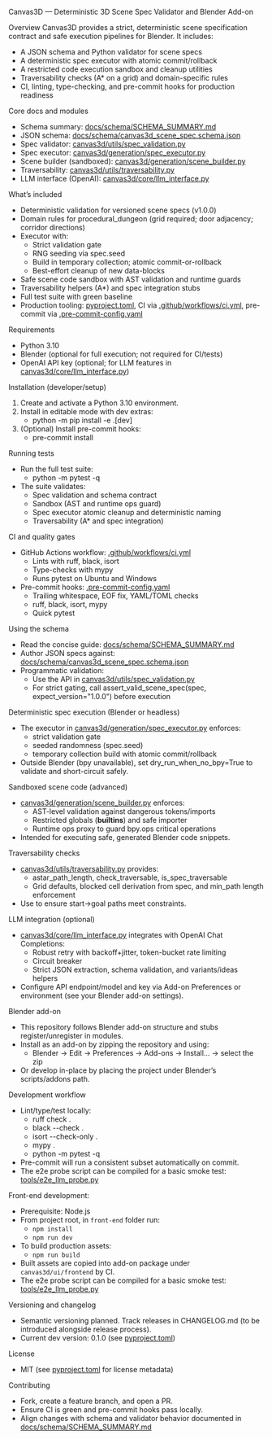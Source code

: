 Canvas3D — Deterministic 3D Scene Spec Validator and Blender Add-on

Overview
Canvas3D provides a strict, deterministic scene specification contract and safe execution pipelines for Blender. It includes:
- A JSON schema and Python validator for scene specs
- A deterministic spec executor with atomic commit/rollback
- A restricted code execution sandbox and cleanup utilities
- Traversability checks (A* on a grid) and domain-specific rules
- CI, linting, type-checking, and pre-commit hooks for production readiness

Core docs and modules
- Schema summary: [docs/schema/SCHEMA_SUMMARY.md](docs/schema/SCHEMA_SUMMARY.md:1)
- JSON schema: [docs/schema/canvas3d_scene_spec.schema.json](docs/schema/canvas3d_scene_spec.schema.json:1)
- Spec validator: [canvas3d/utils/spec_validation.py](canvas3d/utils/spec_validation.py:1)
- Spec executor: [canvas3d/generation/spec_executor.py](canvas3d/generation/spec_executor.py:1)
- Scene builder (sandboxed): [canvas3d/generation/scene_builder.py](canvas3d/generation/scene_builder.py:1)
- Traversability: [canvas3d/utils/traversability.py](canvas3d/utils/traversability.py:1)
- LLM interface (OpenAI): [canvas3d/core/llm_interface.py](canvas3d/core/llm_interface.py:1)

What’s included
- Deterministic validation for versioned scene specs (v1.0.0)
- Domain rules for procedural_dungeon (grid required; door adjacency; corridor directions)
- Executor with:
  - Strict validation gate
  - RNG seeding via spec.seed
  - Build in temporary collection; atomic commit-or-rollback
  - Best-effort cleanup of new data-blocks
- Safe scene code sandbox with AST validation and runtime guards
- Traversability helpers (A*) and spec integration stubs
- Full test suite with green baseline
- Production tooling: [pyproject.toml](pyproject.toml:1), CI via [.github/workflows/ci.yml](.github/workflows/ci.yml:1), pre-commit via [.pre-commit-config.yaml](.pre-commit-config.yaml:1)

Requirements
- Python 3.10
- Blender (optional for full execution; not required for CI/tests)
- OpenAI API key (optional; for LLM features in [canvas3d/core/llm_interface.py](canvas3d/core/llm_interface.py:1))

Installation (developer/setup)
1) Create and activate a Python 3.10 environment.
2) Install in editable mode with dev extras:
   - python -m pip install -e .[dev]
3) (Optional) Install pre-commit hooks:
   - pre-commit install

Running tests
- Run the full test suite:
  - python -m pytest -q
- The suite validates:
  - Spec validation and schema contract
  - Sandbox (AST and runtime ops guard)
  - Spec executor atomic cleanup and deterministic naming
  - Traversability (A* and spec integration)

CI and quality gates
- GitHub Actions workflow: [.github/workflows/ci.yml](.github/workflows/ci.yml:1)
  - Lints with ruff, black, isort
  - Type-checks with mypy
  - Runs pytest on Ubuntu and Windows
- Pre-commit hooks: [.pre-commit-config.yaml](.pre-commit-config.yaml:1)
  - Trailing whitespace, EOF fix, YAML/TOML checks
  - ruff, black, isort, mypy
  - Quick pytest

Using the schema
- Read the concise guide: [docs/schema/SCHEMA_SUMMARY.md](docs/schema/SCHEMA_SUMMARY.md:1)
- Author JSON specs against: [docs/schema/canvas3d_scene_spec.schema.json](docs/schema/canvas3d_scene_spec.schema.json:1)
- Programmatic validation:
  - Use the API in [canvas3d/utils/spec_validation.py](canvas3d/utils/spec_validation.py:1)
  - For strict gating, call assert_valid_scene_spec(spec, expect_version="1.0.0") before execution

Deterministic spec execution (Blender or headless)
- The executor in [canvas3d/generation/spec_executor.py](canvas3d/generation/spec_executor.py:1) enforces:
  - strict validation gate
  - seeded randomness (spec.seed)
  - temporary collection build with atomic commit/rollback
- Outside Blender (bpy unavailable), set dry_run_when_no_bpy=True to validate and short-circuit safely.

Sandboxed scene code (advanced)
- [canvas3d/generation/scene_builder.py](canvas3d/generation/scene_builder.py:1) enforces:
  - AST-level validation against dangerous tokens/imports
  - Restricted globals (__builtins__) and safe importer
  - Runtime ops proxy to guard bpy.ops critical operations
- Intended for executing safe, generated Blender code snippets.

Traversability checks
- [canvas3d/utils/traversability.py](canvas3d/utils/traversability.py:1) provides:
  - astar_path_length, check_traversable, is_spec_traversable
  - Grid defaults, blocked cell derivation from spec, and min_path length enforcement
- Use to ensure start→goal paths meet constraints.

LLM integration (optional)
- [canvas3d/core/llm_interface.py](canvas3d/core/llm_interface.py:1) integrates with OpenAI Chat Completions:
  - Robust retry with backoff+jitter, token-bucket rate limiting
  - Circuit breaker
  - Strict JSON extraction, schema validation, and variants/ideas helpers
- Configure API endpoint/model and key via Add-on Preferences or environment (see your Blender add-on settings).

Blender add-on
- This repository follows Blender add-on structure and stubs register/unregister in modules.
- Install as an add-on by zipping the repository and using:
  - Blender → Edit → Preferences → Add-ons → Install… → select the zip
- Or develop in-place by placing the project under Blender’s scripts/addons path.

Development workflow
- Lint/type/test locally:
  - ruff check .
  - black --check .
  - isort --check-only .
  - mypy .
  - python -m pytest -q
- Pre-commit will run a consistent subset automatically on commit.
- The e2e probe script can be compiled for a basic smoke test: [tools/e2e_llm_probe.py](tools/e2e_llm_probe.py:1)

Front-end development:
- Prerequisite: Node.js
- From project root, in `front-end` folder run:
  - `npm install`
  - `npm run dev`
- To build production assets:
  - `npm run build`
- Built assets are copied into add-on package under `canvas3d/ui/frontend` by CI.
- The e2e probe script can be compiled for a basic smoke test: [tools/e2e_llm_probe.py](tools/e2e_llm_probe.py:1)

Versioning and changelog
- Semantic versioning planned. Track releases in CHANGELOG.md (to be introduced alongside release process).
- Current dev version: 0.1.0 (see [pyproject.toml](pyproject.toml:1))

License
- MIT (see [pyproject.toml](pyproject.toml:1) for license metadata)

Contributing
- Fork, create a feature branch, and open a PR.
- Ensure CI is green and pre-commit hooks pass locally.
- Align changes with schema and validator behavior documented in [docs/schema/SCHEMA_SUMMARY.md](docs/schema/SCHEMA_SUMMARY.md:1)
